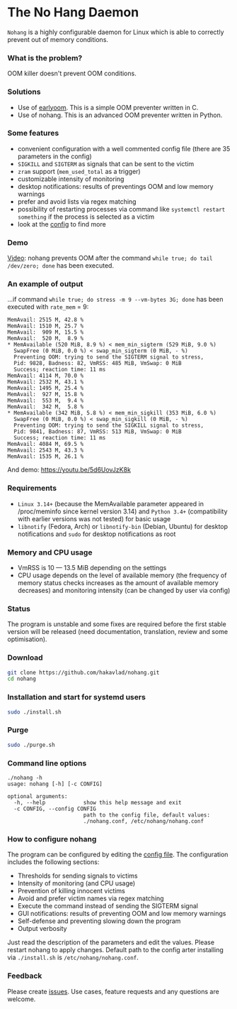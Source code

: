 
The No Hang Daemon
==================

`Nohang` is a highly configurable daemon for Linux which is able to correctly prevent out of memory conditions.

### What is the problem?

OOM killer doesn't prevent OOM conditions.

### Solutions

- Use of [earlyoom](https://github.com/rfjakob/earlyoom). This is a simple OOM preventer written in C.
- Use of nohang. This is an advanced OOM preventer written in Python.

### Some features

- convenient configuration with a well commented config file (there are 35 parameters in the config)
- `SIGKILL` and `SIGTERM` as signals that can be sent to the victim
- `zram` support (`mem_used_total` as a trigger)
- customizable intensity of monitoring
- desktop notifications: results of preventings OOM and low memory warnings
- prefer and avoid lists via regex matching
- possibility of restarting processes via command like `systemctl restart something` if the process is selected as a victim
- look at the [config](https://github.com/hakavlad/nohang/blob/master/nohang.conf) to find more

### Demo

[Video](https://youtu.be/DefJBaKD7C8): nohang prevents OOM after the command `while true; do tail /dev/zero; done` has been executed.


### An example of output
...if command `while true; do stress -m 9 --vm-bytes 3G; done` has been executed with `rate_mem` = 9:
```
MemAvail: 2515 M, 42.8 %
MemAvail: 1510 M, 25.7 %
MemAvail:  909 M, 15.5 %
MemAvail:  520 M,  8.9 %
* MemAvailable (520 MiB, 8.9 %) < mem_min_sigterm (529 MiB, 9.0 %)
  SwapFree (0 MiB, 0.0 %) < swap_min_sigterm (0 MiB, - %)
  Preventing OOM: trying to send the SIGTERM signal to stress,
  Pid: 9828, Badness: 82, VmRSS: 485 MiB, VmSwap: 0 MiB
  Success; reaction time: 11 ms
MemAvail: 4114 M, 70.0 %
MemAvail: 2532 M, 43.1 %
MemAvail: 1495 M, 25.4 %
MemAvail:  927 M, 15.8 %
MemAvail:  553 M,  9.4 %
MemAvail:  342 M,  5.8 %
* MemAvailable (342 MiB, 5.8 %) < mem_min_sigkill (353 MiB, 6.0 %)
  SwapFree (0 MiB, 0.0 %) < swap_min_sigkill (0 MiB, - %)
  Preventing OOM: trying to send the SIGKILL signal to stress,
  Pid: 9841, Badness: 87, VmRSS: 513 MiB, VmSwap: 0 MiB
  Success; reaction time: 11 ms
MemAvail: 4084 M, 69.5 %
MemAvail: 2543 M, 43.3 %
MemAvail: 1535 M, 26.1 %
```
And demo: https://youtu.be/5d6UovJzK8k

### Requirements

- `Linux 3.14+` (because the MemAvailable parameter appeared in /proc/meminfo since kernel version 3.14) and `Python 3.4+` (compatibility with earlier versions was not tested) for basic usage
- `libnotify` (Fedora, Arch) or `libnotify-bin` (Debian, Ubuntu) for desktop notifications and `sudo` for desktop notifications as root

### Memory and CPU usage

- VmRSS is 10 — 13.5 MiB depending on the settings
- CPU usage depends on the level of available memory (the frequency of memory status checks increases as the amount of available memory decreases) and monitoring intensity (can be changed by user via config)

### Status

The program is unstable and some fixes are required before the first stable version will be released (need documentation, translation, review and some optimisation).

### Download

```bash
git clone https://github.com/hakavlad/nohang.git
cd nohang
```

### Installation and start for systemd users

```bash
sudo ./install.sh
```

### Purge

```bash
sudo ./purge.sh
```

### Command line options

```
./nohang -h
usage: nohang [-h] [-c CONFIG]

optional arguments:
  -h, --help            show this help message and exit
  -c CONFIG, --config CONFIG
                        path to the config file, default values:
                        ./nohang.conf, /etc/nohang/nohang.conf
```

### How to configure nohang

The program can be configured by editing the [config file](https://github.com/hakavlad/nohang/blob/master/nohang.conf). The configuration includes the following sections:

- Thresholds for sending signals to victims
- Intensity of monitoring (and CPU usage)
- Prevention of killing innocent victims
- Avoid and prefer victim names via regex matching
- Execute the command instead of sending the SIGTERM signal
- GUI notifications: results of preventing OOM and low memory warnings
- Self-defense and preventing slowing down the program
- Output verbosity

Just read the description of the parameters and edit the values. Please restart nohang to apply changes. Default path to the config arter installing via `./install.sh` is `/etc/nohang/nohang.conf`.

### Feedback

Please create [issues](https://github.com/hakavlad/nohang/issues). Use cases, feature requests and any questions are welcome.

